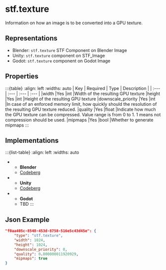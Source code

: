 # stf.texture
Information on how an image is to be converted into a GPU texture.

## Representations
* Blender: `stf.texture` STF Component on Blender Image
* Unity: `stf.texture` component on STF_Image
* Godot: `stf.texture` component on Godot Image

## Properties
:::{table}
:align: left
:widths: auto
| Key | Required | Type | Description |
| :--- | :--- | :--- | :--- |
|width |Yes |int |Width of the resulting GPU texture
|height |Yes |int |Height of the resulting GPU texture
|downscale_priority |Yes |int |In case of an enforced memory limit, how quickly should the resolution of the resulting GPU texture reduced.
|quality |Yes |float |Indicate how much the GPU texture can be compressed. Value range is from 0 to 1. 1 means not compression should be used.
|mipmaps |Yes |bool |Whether to generate mipmaps
:::

## Implementations
:::{list-table}
:align: left
:widths: auto
*	- **Blender**
	- [Codeberg](https://codeberg.org/emperorofmars/stf_blender/src/branch/master/stfblender/stf_modules/core/stf_texture/stf_texture.py)
*	- **Unity**
	- [Codeberg](https://codeberg.org/emperorofmars/stf_unity/src/branch/master/Runtime/Modules/Modules_Core/STF_Texture.cs)
*	- **Godot**
	- TBD
:::

## Json Example
```json
"f0aa405c-8548-453d-8758-516e5c43d45e": {
	"type": "stf.texture",
	"width": 1024,
	"height": 1024,
	"downscale_priority": 0,
	"quality": 0.800000011920929,
	"mipmaps": true
}
```
